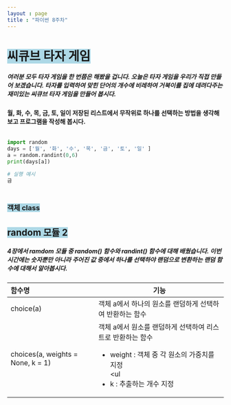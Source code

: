 ```yaml
---
layout : page
title : "파이썬 8주차"
---
```

# <span style='background-color:lightblue;'>  씨큐브 타자 게임 </span>
##### 여러분 모두 타자 게임을 한 번쯤은 해봤을 겁니다. 오늘은 타자 게임을 우리가 직접 만들어 보겠습니다. 타자를 입력하여 맞힌 단어의 개수에 비레하여 거북이를 집에 데려다주는 재미있는 씨큐브 타자 게임을 만들어 봅시다.
#### 월, 화, 수, 목, 금, 토, 일이 저장된 리스트에서 무작위로 하나를 선택하는 방법을 생각해보고 프로그램을 작성해 봅시다.
~~~python

import random
days = ['월', '화', '수', '목', '금', '토', '일' ]
a = random.randint(0,6)
print(days[a])

# 실행 예시
금

~~~
### <br><span style='background-color:lightblue;'> 객체 class </span>
## <span style='background-color:lightblue;'> random 모듈 2 </span>
##### 4장에서 ramdom 모듈 중 random() 함수와 randint() 함수에 대해 배웠습니다. 이번 시간에는 숫자뿐만 아니라 주어진 값 중에서 하나를 선택하야 랜덤으로 변환하는 랜덤 함수에 대해서 알아봅시다.
| 함수명 | 기능 |
| :--------------- | ------- |
| choice(a) | 객체 a에서 하나의 원소를 랜덤하게 선택하여 반환하는 함수 |
| choices(a, weights = None, k = 1) | 객체 a에서 원소를 랜덤하게 선택하여 리스트로 반환하는 함수<br><ul><li>weight : 객체 중 각 원소의 가중치를 지정<br><ul<li>k : 추출하는 개수 지정 |
  
